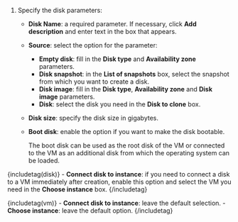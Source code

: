 1. Specify the disk parameters:

   - **Disk Name**: a required parameter. If necessary, click **Add description** and enter text in the box that appears.
   - **Source**: select the option for the parameter:

       - **Empty disk**: fill in the **Disk type** and **Availability zone** parameters.
       - **Disk snapshot**: in the **List of snapshots** box, select the snapshot from which you want to create a disk.
       - **Disk image**: fill in the **Disk type**, **Availability zone** and **Disk image** parameters.
       - **Disk**: select the disk you need in the **Disk to clone** box.

   - **Disk size**: specify the disk size in gigabytes.
   - **Boot disk**: enable the option if you want to make the disk bootable.

       <info>

       The boot disk can be used as the root disk of the VM or connected to the VM as an additional disk from which the operating system can be loaded.

       </info>

{includetag(disk)}
    - **Connect disk to instance**: if you need to connect a disk to a VM immediately after creation, enable this option and select the VM you need in the **Choose instance** box.
{/includetag}
     
{includetag(vm)}
    - **Connect disk to instance**: leave the default selection.
    - **Choose instance**: leave the default option.
{/includetag}
